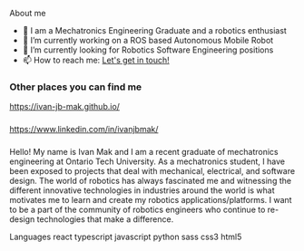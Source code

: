 
<!--
**ivan-jb-mak/ivan-jb-mak** is a ✨ _special_ ✨ repository because its `README.md` (this file) appears on your GitHub profile.-->


About me

- 🌱 I am a Mechatronics Engineering Graduate and a robotics enthusiast
- 🔭 I’m currently working on a ROS based Autonomous Mobile Robot
- 👯 I’m currently looking for Robotics Software Engineering positions
- 📫 How to reach me: <a href="mailto:ivanjbmak@gmail.com"> Let's get in touch! </a>

### Other places you can find me

https://ivan-jb-mak.github.io/ 
###
https://www.linkedin.com/in/ivanjbmak/

###

Hello! My name is Ivan Mak and I am a recent graduate of mechatronics engineering at Ontario Tech University. As a mechatronics student, I have been exposed to projects that deal with mechanical, electrical, and software design. The world of robotics has always fascinated me and witnessing the different innovative technologies in industries around the world is what motivates me to learn and create my robotics applications/platforms. I want to be a part of the community of robotics engineers who continue to re-design technologies that make a difference.

 Languages
react typescript javascript python sass css3 html5
